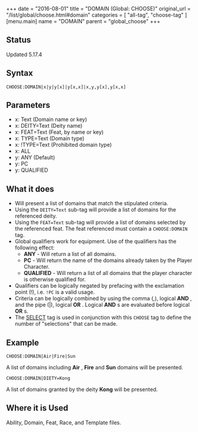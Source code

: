 +++
date = "2016-08-01"
title = "DOMAIN (Global: CHOOSE)"
original_url = "/list/global/choose.html#domain"
categories = [ "all-tag", "choose-tag" ]
[menu.main]
    name = "DOMAIN"
    parent = "global_choose"
+++

## Status

Updated 5.17.4

## Syntax

`CHOOSE:DOMAIN|x|y|y[x]|y[x,x]|x,y,y[x],y[x,x]`

## Parameters

-   x: Text (Domain name or key)
-   x: DEITY=Text (Deity name)
-   x: FEAT=Text (Feat, by name or key)
-   x: TYPE=Text (Domain type)
-   x: !TYPE=Text (Prohibited domain type)
-   x: ALL
-   y: ANY (Default)
-   y: PC
-   y: QUALIFIED



What it does
------------

-   Will present a list of domains that match the stipulated criteria.
-   Using the `DEITY=Text` sub-tag will provide a list of domains for
    the referenced deity.
-   Using the `FEAT=Text` sub-tag will provide a list of domains
    selected by the referenced feat. The feat referenced must contain a
    `CHOOSE:DOMAIN` tag.
-   Global qualifiers work for equipment. Use of the qualifiers has the
    following effect:
    -   **ANY** - Will return a list of all domains.
    -   **PC** - Will return the name of the domains already taken by
        the Player Character.
    -   **QUALIFIED** - Will return a list of all domains that the
        player character is otherwise qualified for.
-   Qualifiers can be logically negated by prefacing with the
    exclamation point (!), i.e. `!PC` is a valid usage.
-   Criteria can be logically combined by using the comma (,), logical
    **AND** , and the pipe (|), logical **OR** . Logical **AND** s are
    evaluated before logical **OR** s.
-   The [SELECT](/list/global/other/select.html) tag is used in
    conjunction with this `CHOOSE` tag to define the number of
    "selections" that can be made.

Example
-------

`CHOOSE:DOMAIN|Air|Fire|Sun`

A list of domains including **Air** , **Fire** and **Sun** domains will
be presented.

`CHOOSE:DOMAIN|DIETY=Kong`

A list of domains granted by the deity **Kong** will be presented.

Where it is Used
----------------

Ability, Domain, Feat, Race, and Template files.

